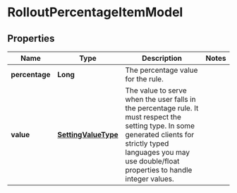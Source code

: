 

# RolloutPercentageItemModel


## Properties

| Name | Type | Description | Notes |
|------------ | ------------- | ------------- | -------------|
|**percentage** | **Long** | The percentage value for the rule. |  |
|**value** | [**SettingValueType**](SettingValueType.md) | The value to serve when the user falls in the percentage rule. It must respect the setting type. In some generated clients for strictly typed languages you may use double/float properties to handle integer values. |  |



